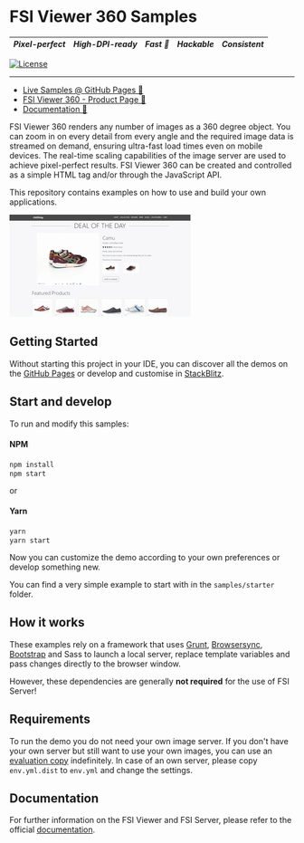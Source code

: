 # FSI Viewer 360 Samples
| ***Pixel-perfect*** | ***High-DPI-ready*** | ***Fast :rocket:*** | ***Hackable*** | ***Consistent*** |
|:-----------------:|:-------------:|:---------------:|:---------------:|:---------------:|

[![License](https://img.shields.io/badge/License-Apache%202.0-blue.svg)][License]

---

* [Live Samples @ GitHub Pages 🔗][GHPages]
* [FSI Viewer 360 - Product Page 🔗](https://www.neptunelabs.com/fsi-viewer-360/)
* [Documentation 🔗][Docs]

FSI Viewer 360 renders any number of images as a 360 degree object.
You can zoom in on every detail from every angle and the required image data is streamed on demand, ensuring ultra-fast load times even on mobile devices.
The real-time scaling capabilities of the image server are used to achieve pixel-perfect results.
FSI Viewer 360 can be created and controlled as a simple HTML tag and/or through the JavaScript API.

This repository contains examples on how to use and build your own applications.

[![Project Image](project.apng)][GHPages]

## Getting Started

Without starting this project in your IDE, you can discover all the
demos on the [GitHub Pages][GHPages] or develop and customise in [StackBlitz][Stackblitz].

## Start and develop

To run and modify this samples:

#### NPM

```shell
npm install
npm start
```
or

#### Yarn

```shell
yarn
yarn start
```

Now you can customize the demo according to your own preferences or develop something new.

You can find a very simple example to start with in the ``samples/starter`` folder.

## How it works

These examples rely on a framework that uses [Grunt][Grunt], [Browsersync][Browsersync],
[Bootstrap][Bootstrap] and Sass to launch a local server,
replace template variables and pass changes directly to the browser window.

However, these dependencies are generally **not required** for the use of FSI Server!

## Requirements

To run the demo you do not need your own image server.
If you don't have your own server but still want to use your own images,
you can use an [evaluation copy][Server] indefinitely.
In case of an own server, please copy ``env.yml.dist`` to ``env.yml`` and
change the settings.


## Documentation
For further information on the FSI Viewer and FSI Server,
please refer to the official [documentation][Docs].

[License]: https://github.com/neptunelabs/fsi-viewer-360-samples/blob/main/LICENSE
[Docs]: https://docs.neptunelabs.com/docs/fsi-viewer
[Server]: https://www.neptunelabs.com/get/
[Grunt]: https://gruntjs.com/
[Browsersync]: https://browsersync.io/
[Bootstrap]: https://getbootstrap.com/
[GHPages]: https://neptunelabs.github.io/fsi-viewer-360-samples/
[Stackblitz]: https://stackblitz.com/edit/fsi-viewer-360-samples
